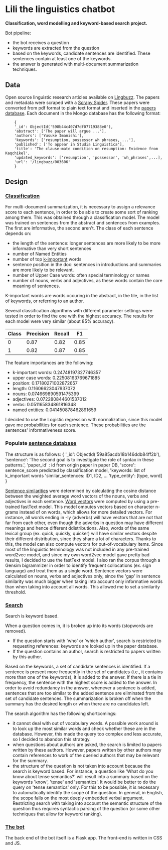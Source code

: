 # Lili the linguistics chatbot
__Classification, word modelling and keyword-based search project.__

Bot pipeline:
* the bot receives a question
* keywords are extracted from the question
* based on the keywords, candidate sentences are identified. These sentences contain at least one of the keywords.
* the answer is generated with multi-document summarization techniques.

## Data

Open source linguistic research articles available on [Lingbuzz](https://ling.auf.net). The papers and metadata were scraped with a [Scrapy Spider](https://github.com/alvercau/Q-A-System/blob/master/lingbuzz/lingbuzz/spiders/spider_lingbuzz.py). These papers were converted from pdf format to plain text format and inserted in the [papers database](https://github.com/alvercau/Q-A-System/blob/master/update_Mongo.py). Each document in the Mongo database has the following format:  

        {
        '_id': ObjectId('598b44c407d7df07719383e0'),
        'abstract': ['The paper will argue ...'],
        'authors': ['Yusuke Imanishi'],
        'keywords': ['resumption, possessor wh phrases, ...'],
        'published': ['To appear in Studia Linguistica'],
        'title': 'The clause-mate condition on resumption: Evidence from Kaqchikel',
        'updated_keywords': ['resumption', 'possessor', 'wh_phrases',...],
        'url': '/lingbuzz/003606'
        }


## Design

### [Classification](https://github.com/alvercau/Q-A-System/blob/master/notebooks/Classification.ipynb)
For multi-document summarization, it is necessary to assign a relevance score to each sentence, in order to be able to create some sort of ranking among them. This was obtained through a classification model. The model was trained on sentences from the abstract and sentences from examples. The first are informative, the second aren't. The class of each sentence depends on:
* the length of the sentence: longer sentences are more likely to be more informative than very short sentences
* number of Named Entities
* number of top [k-important](https://github.com/alvercau/Q-A-System/blob/master/notebooks/Keyword_extraction.ipynb) words
* sentence position in the doc: sentences in introductions and summaries are more likely to be relevant. 
* number of Upper Case words: often special terminology or names
* number of nouns, verbs and adjectives, as these words contain the core meaning of sentences.

K-important words are words occuring in the abstract, in the tile, in the list of keywords, or referring to an author.  

Several classification algorithms with different parameter settings were tested in order to find the one with the highest accuracy. The results for each model were very similar (about 85% accuracy). 

|Class | Precision | Recall | F1 |
| --- | --- | --- | ---|
|0 |0.87   |   0.82    |  0.85|
|1     |  0.82   |   0.87   |   0.85|

The feature importances are the following:

* k-important words: 0.24748197327746357
* upper case words: 0.22508163769671885
* position: 0.17180271002872657
* length: 0.11606623047937072
* nouns: 0.074669890591475399
* adjectives: 0.072280844601537012
* verbs: 0.051165834861816348
* named entities: 0.041450878462891659

I decided to use the Logistic regression with normalization, since this model gave me probabilities for each sentence. These probabilities are the sentences' informativeness score.


### Populate [sentence database](https://github.com/alvercau/Q-A-System/blob/master/notebooks/Sentence_database.ipynb)

The structure is as follows:
    {
    '_id': ObjectId('59a85acdb18b146ddb84ff2b'),
    'sentence': 'The second goal is to investigate the role of syntax in these patterns.',
    'paper_id' : id from origin paper in paper DB,
    'score': sentence_score predicted by classification model,
    'keywords: list of k_important words
    'similar_sentences: ID1, ID2, ...
    'type_entity': [type, word]
    }
    
[Sentence similarities](https://github.com/alvercau/Q-A-System/blob/master/notebooks/Sentence_similarity.ipynb) were determined by calculating the cosine distance between the weighted average word vectors of the nouns, verbs and adjectives in each sentence. [Word vectors](https://github.com/alvercau/Q-A-System/blob/master/notebooks/Word_model.ipynb) were computed by using a pre-trained fastText model. This model omputes vectors based on character n-grams instead of on words, which allows for more detailed vectors. For instance, all words ending in -ly (adverbs) will have vectors that are not that far from each other, even though the adverbs in question may have different meanings and hence different ddistributions. Also, words of the same lexical group (ex. quick, quickly, quicker) will have similar vectors despite their different distribution, since they share a lot of characters. Thanks to this, the model can also compute vectors for out-of-vocabulary items. Since most of the linguistic terminology was not included in any pre-trained word2vec model, and since my own word2vec model gave pretty bad results, I decided to use the fastText model. I also ran the corpus through a Gensim bigrammizer in order to identify frequent collocations (ex. sign language) and treat them as a single word.
Sentence vectors were calculated on nouns, verbs and adjectives only, since the 'gap' in sentence similarity was much bigger when taking into account only informative words than when taking into account all words. This allowed me to set a similarity threshold. 

### [Search](https://github.com/alvercau/Q-A-System/blob/master/notebooks/Search.ipynb)
Search is keyword based.  

When a question comes in, it is broken up into its words (stopwords are removed). 
* If the question starts with 'who' or 'which author', search is restricted to requesting references: keywords are looked up in the paper database.
* If the question contains an author, search is restricted to papers written by this author.

Based on the keywords, a set of candidate sentences is identified. If a sentence is present more frequently in the set of candidates (i.e., it contains more than one of the keywords), it is added to the answer. If there is a tie in frequency, the sentence with the highest score is added to the answer. In order to avoid redundancy in the answer, whenever a sentence is added, sentences that are too similar to the added sentence are eliminated from the set of candidate sentences. The summarization is broken off when the summary has the desired length or when there are no candidates left.  

The search algorithm has the following shortcomings:
* it cannot deal with out of vocabulary words. A possible work around is to look up the most similar words and check whether these are in the database. However, this made the query too complex and less accurate, so I decided to abandon this strategy.
* when questions about authors are asked, the search is limited to papers written by these authors. However, papers written by other authors may contain references to work of the queried authors that may be relevant for the summary.
* the structure of the question is not taken into account because the search is keyword based. For instance, a question like 'What do you know about tense semantics?' will result into a summary based on the keywords 'know', 'tense' and 'semantics'. It would be better to do the query on 'tense semantics' only. For this to be possible, it is necessary to automatically identify the scope of the question. In general, in English, the scope falls on the most deeply embedded verbal argument. Restricting search with taking into account the semantic structure of the question thus requires syntactic parsing of the question (or some other techniques that allow for keyword ranking).

### [The bot](https://github.com/alvercau/Q-A-System/blob/master/search.py)
The back end of the bot itself is a Flask app. The front-end is written in CSS and JS.
